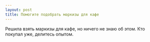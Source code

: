 ```yaml
---
layout: post 
title: Помогите подобрать маркизы для кафе 
--- 
```

Решила взять маркизы для кафе, но ничего не знаю об этом. Кто покупал уже, делитесь опытом.